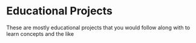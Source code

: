 # Educational Projects
These are mostly educational projects that you would follow along with to learn concepts and the like
